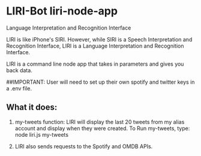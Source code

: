 # LIRI-Bot   liri-node-app
Language Interpretation and Recognition Interface

LIRI is like iPhone's SIRI. However, while SIRI is a Speech Interpretation and Recognition Interface, LIRI is a Language Interpretation and Recognition Interface. 

LIRI is a command line node app that takes in parameters and gives you back data.

##IMPORTANT:
User will need to set up their own spotify and twitter keys in a .env file.

## What it does:
1. my-tweets function: LIRI will display the last 20 tweets from my alias account and display when they were created.
To Run my-tweets, type:
node liri.js my-tweets

2. LIRI also sends requests to the Spotify and OMDB APIs. 
